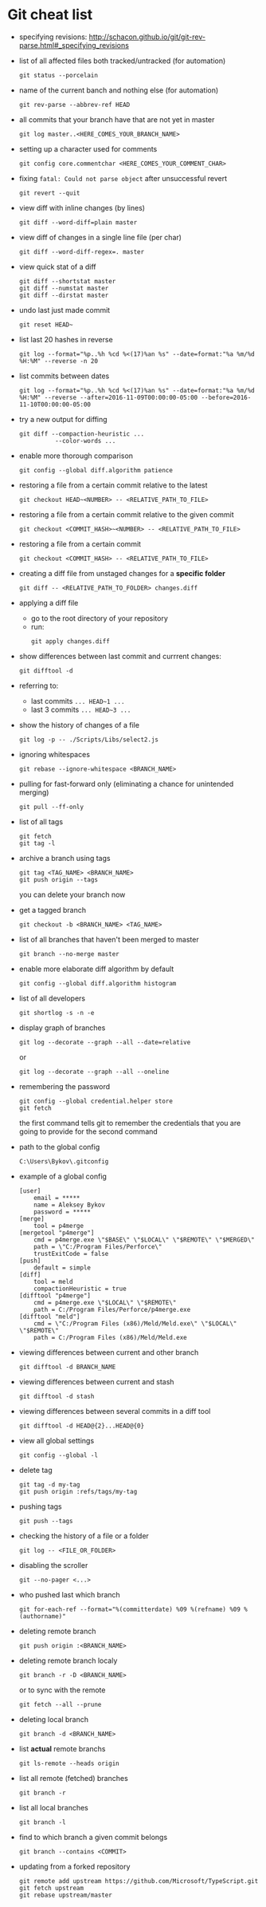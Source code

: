 # Git cheat list

- specifying revisions: http://schacon.github.io/git/git-rev-parse.html#_specifying_revisions

- list of all affected files both tracked/untracked (for automation)  
  ```
  git status --porcelain
  ```
  
- name of the current banch and nothing else (for automation)
   ```
   git rev-parse --abbrev-ref HEAD
   ```
   
- all commits that your branch have that are not yet in master
   ```
   git log master..<HERE_COMES_YOUR_BRANCH_NAME>
   ```

- setting up a character used for comments 
   ```
   git config core.commentchar <HERE_COMES_YOUR_COMMENT_CHAR>
   ```

- fixing `fatal: Could not parse object` after unsuccessful revert
   ```
   git revert --quit
   ```

- view diff with inline changes (by lines)
   ```
   git diff --word-diff=plain master
   ```

- view diff of changes in a single line file (per char)
   ```
   git diff --word-diff-regex=. master
   ```

- view quick stat of a diff 
   ```
   git diff --shortstat master
   git diff --numstat master
   git diff --dirstat master
   ```

- undo last just made commit
   ```
   git reset HEAD~
   ```

- list last 20 hashes in reverse 
   ```
   git log --format="%p..%h %cd %<(17)%an %s" --date=format:"%a %m/%d %H:%M" --reverse -n 20
   ```
   
- list commits between dates
   ```
   git log --format="%p..%h %cd %<(17)%an %s" --date=format:"%a %m/%d %H:%M" --reverse --after=2016-11-09T00:00:00-05:00 --before=2016-11-10T00:00:00-05:00
   ```

- try a new output for diffing
   ```
   git diff --compaction-heuristic ...
             --color-words ...
   ```

- enable more thorough comparison
   ```
   git config --global diff.algorithm patience
   ```

- restoring a file from a certain commit relative to the latest
   ```
   git checkout HEAD~<NUMBER> -- <RELATIVE_PATH_TO_FILE>
   ```

- restoring a file from a certain commit relative to the given commit
   ```
   git checkout <COMMIT_HASH>~<NUMBER> -- <RELATIVE_PATH_TO_FILE>
   ```

- restoring a file from a certain commit
   ```
   git checkout <COMMIT_HASH> -- <RELATIVE_PATH_TO_FILE>
   ```

- creating a diff file from unstaged changes for a **specific folder**
   ```
   git diff -- <RELATIVE_PATH_TO_FOLDER> changes.diff
   ```
   
- applying a diff file
   - go to the root directory of your repository
   - run:
      ```
      git apply changes.diff
      ```

- show differences between last commit and currrent changes:
   ```
   git difftool -d
   ```

- referring to:
   - last commits `... HEAD~1 ...`
   - last 3 commits `... HEAD~3 ...`

- show the history of changes of a file
   ```
   git log -p -- ./Scripts/Libs/select2.js
   ```

- ignoring whitespaces
   ```
   git rebase --ignore-whitespace <BRANCH_NAME>
   ```

- pulling for fast-forward only (eliminating a chance for unintended merging)
   ```
   git pull --ff-only
   ```
   

- list of all tags
   ```
   git fetch
   git tag -l
   ```
   
- archive a branch using tags
   ```
   git tag <TAG_NAME> <BRANCH_NAME>
   git push origin --tags
   ```
   you can delete your branch now
   
- get a tagged branch
   ```
   git checkout -b <BRANCH_NAME> <TAG_NAME>
   ```

- list of all branches that haven't been merged to master
   ```
   git branch --no-merge master
   ```
   
- enable more elaborate diff algorithm by default
   ```
   git config --global diff.algorithm histogram
   ```

- list of all developers
   ```
   git shortlog -s -n -e
   ```
   
- display graph of branches
   ```
   git log --decorate --graph --all --date=relative
   ```
   or
   ```
   git log --decorate --graph --all --oneline 
   ```

- remembering the password
   ```
   git config --global credential.helper store
   git fetch
   ```
   the first command tells git to remember the credentials that you are going to provide for the second command

- path to the global config  
   ```   
   C:\Users\Bykov\.gitconfig
   ```
- example of a global config  

   ```
   [user]
       email = *****
       name = Aleksey Bykov
       password = *****
   [merge]
       tool = p4merge
   [mergetool "p4merge"]
       cmd = p4merge.exe \"$BASE\" \"$LOCAL\" \"$REMOTE\" \"$MERGED\"
       path = \"C:/Program Files/Perforce\"
       trustExitCode = false
   [push]
       default = simple
   [diff]
       tool = meld
       compactionHeuristic = true
   [difftool "p4merge"]
       cmd = p4merge.exe \"$LOCAL\" \"$REMOTE\"
       path = C:/Program Files/Perforce/p4merge.exe
   [difftool "meld"]
       cmd = \"C:/Program Files (x86)/Meld/Meld.exe\" \"$LOCAL\" \"$REMOTE\"
       path = C:/Program Files (x86)/Meld/Meld.exe
   ```

- viewing differences between current and other branch  
   ```
   git difftool -d BRANCH_NAME
   ```

- viewing differences between current and stash  
   ``` 
   git difftool -d stash
   ```

- viewing differences between several commits in a diff tool  
   ```
   git difftool -d HEAD@{2}...HEAD@{0}
   ```

- view all global settings  
   ```
   git config --global -l
   ```
- delete tag 
   ```
   git tag -d my-tag
   git push origin :refs/tags/my-tag
   ```
   
- pushing tags 
   ```
   git push --tags
   ```

- checking the history of a file or a folder  
   ```
   git log -- <FILE_OR_FOLDER>
   ```

- disabling the scroller  
   ```
   git --no-pager <...>
   ```

- who pushed last which branch  
   ```
   git for-each-ref --format="%(committerdate) %09 %(refname) %09 %(authorname)"
   ```

- deleting remote branch  
   ```
   git push origin :<BRANCH_NAME>
   ```

- deleting remote branch localy  
   ```
   git branch -r -D <BRANCH_NAME>
   ```
   or to sync with the remote
   ```
   git fetch --all --prune
   ```

- deleting local branch  
   ```
   git branch -d <BRANCH_NAME>
   ```

- list **actual** remote branchs 
   ```
   git ls-remote --heads origin
   ```

- list all remote (fetched) branches 
   ```
   git branch -r
   ```

- list all local branches 
   ```
   git branch -l
   ```

- find to which branch a given commit belongs  
   ```
   git branch --contains <COMMIT>
   ```


- updating from a forked repository 
   ```
   git remote add upstream https://github.com/Microsoft/TypeScript.git
   git fetch upstream
   git rebase upstream/master
   ```
